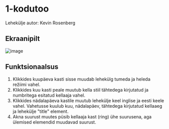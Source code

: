 # 1-kodutoo
Lehekülje autor: Kevin Rosenberg
## Ekraanipilt
![image](https://user-images.githubusercontent.com/90192448/156943149-24d948ac-f5bc-46ec-85cd-4295579eea5d.png)

## Funktsionaalsus
1. Klikkides kuupäeva kasti sisse muudab lehekülg tumeda ja heleda režiimi vahel.
1. Klikkides kuu kasti peale muutub kella stiil tähtedega kirjutatud ja numbritega esitatud kellaaja vahel.
1. Klikkides nädalapäeva kastile muutub lehekülje keel inglise ja eesti keele vahel. Vahetusse kuulub kuu, nädalapäev, tähtedega kirjutatud kellaaeg ja lehekülje "title" element.
1. Akna suurust muutes püsib kellaaja kast (ring) ühe suurusena, aga ülemised elemendid muudavad suurust.
